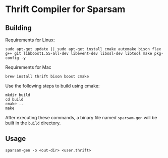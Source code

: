 # Thrift Compiler for Sparsam

## Building

Requirements for Linux:
```
sudo apt-get update || sudo apt-get install cmake automake bison flex g++ git libboost1.55-all-dev libevent-dev libssl-dev libtool make pkg-config -y
```

Requirements for Mac
```
brew install thrift bison boost cmake
```

Use the following steps to build using cmake:

    mkdir build
    cd build
    cmake ..
    make

After executing these commands, a binary file named `sparsam-gen` will be built in the `build` directory. 

## Usage
```
sparsam-gen -o <out-dir> <user.thrift>
```
